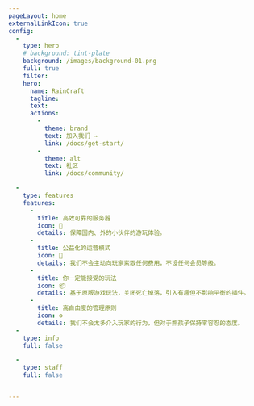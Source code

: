 ```yaml
---
pageLayout: home
externalLinkIcon: true
config:
  -
    type: hero
    # background: tint-plate
    background: /images/background-01.png
    full: true
    filter: 
    hero:
      name: RainCraft
      tagline: 
      text: 
      actions:
        -
          theme: brand
          text: 加入我们 →
          link: /docs/get-start/
        -
          theme: alt
          text: 社区 
          link: /docs/community/

  -
    type: features
    features:
      -
        title: 高效可靠的服务器
        icon: 🚀
        details: 保障国内、外的小伙伴的游玩体验。
      -
        title: 公益化的运营模式
        icon: 📖
        details: 我们不会主动向玩家索取任何费用，不设任何会员等级。
      -
        title: 你一定能接受的玩法
        icon: 📦
        details: 基于原版游戏玩法，关闭死亡掉落，引入有趣但不影响平衡的插件。
      -
        title: 高自由度的管理原则
        icon: ⚙️
        details: 我们不会太多介入玩家的行为，但对于熊孩子保持零容忍的态度。
  -
    type: info
    full: false

  -
    type: staff
    full: false


---
```




